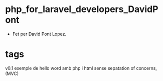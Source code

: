 # php_for_laravel_developers_DavidPont

- Fet per David Pont Lopez.

# tags

v0.1 exemple de hello word amb php i html sense sepatation of concerns, (MVC)
